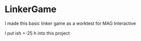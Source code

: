 # LinkerGame
I made this basic linker game as a worktest for MAG Interactive

I put ish +-25 h into this project
